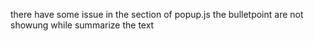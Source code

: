 there have some issue in the section of popup.js the bulletpoint are not showung while summarize the text 
